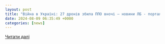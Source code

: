 ```yaml
---
layout: post
title: "Війна в Україні: 27 дронів збила ППО вночі – новини ЛБ - портал новин LB.ua"
date: 2024-08-09 06:35:49 +0000
categories: [news]
---
```


[Читати далі](https://lb.ua/society/2024/08/09/628596_ppo_zibla_vsi_27_zapushchenih_vorogom.html)
